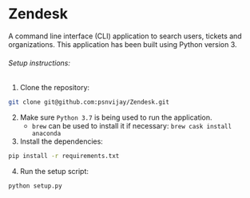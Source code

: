 # Zendesk
A command line interface (CLI) application to search users, tickets and organizations. This application has been built using Python version 3. 

###### Setup instructions:
1. Clone the repository:
```bash
git clone git@github.com:psnvijay/Zendesk.git
``` 
2. Make sure `Python 3.7` is being used to run the application. 
    - `brew` can be used to install it if necessary: ```brew cask install anaconda```
3. Install the dependencies:
```bash
pip install -r requirements.txt 
```
4. Run the setup script:
```bash
python setup.py
```




